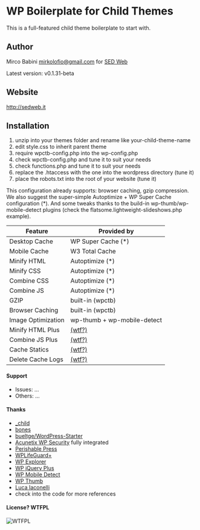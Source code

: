 # WP Boilerplate for Child Themes
This is a full-featured child theme boilerplate to start with.

## Author
Mirco Babini <mirkolofio@gmail.com> for [SED Web](http://sedweb.it)

Latest version: v0.1.31-beta

## Website
<http://sedweb.it>

## Installation
1. unzip into your themes folder and rename like your-child-theme-name
1. edit style.css to inherit parent theme
1. require wpctb-config.php into the wp-config.php
1. check wpctb-config.php and tune it to suit your needs
1. check functions.php and tune it to suit your needs
1. replace the .htaccess with the one into the wordpress directory (tune it)
1. place the robots.txt into the root of your website (tune it)

This configuration already supports: browser caching, gzip compression. We also suggest the super-simple Autoptimize + WP Super Cache configuration (*). And some tweaks thanks to the build-in wp-thumb/wp-mobile-detect plugins (check the flatsome.lightweight-slideshows.php example).

| Feature       | Provided by     |
|---------------|-----------------|
| Desktop Cache | WP Super Cache (*) |
| Mobile Cache  | W3 Total Cache  |
| Minify HTML   | Autoptimize (*) |
| Minify CSS    | Autoptimize (*) |
| Combine CSS   | Autoptimize (*) |
| Combine JS    | Autoptimize (*) |
| GZIP          | built-in (wpctb) |
| Browser Caching    | built-in (wpctb) |
| Image Optimization | wp-thumb + wp-mobile-detect |
| Minify HTML Plus   | [(wtf?)](http://www.wpfastestcache.com/) |
| Combine JS Plus    | [(wtf?)](http://www.wpfastestcache.com/) |
| Cache Statics      | [(wtf?)](http://www.wpfastestcache.com/) |
| Delete Cache Logs  | [(wtf?)](http://www.wpfastestcache.com/) |

#### Support
- Issues: ...
- Others: ...

#### Thanks
- [_child](https://github.com/ahmadawais/_child)
- [bones](https://github.com/eddiemachado/bones/)
- [bueltge/WordPress-Starter](https://github.com/bueltge/WordPress-Starter) 
- [Acunetix WP Security](https://wordpress.org/plugins/wp-security-scan/) fully integrated
- [Perishable Press](http://perishablepress.com/)
- [WPLifeGuard+](http://wplifeguard.com/)
- [WP Explorer](http://www.wpexplorer.com/)
- [WP jQuery Plus](https://wordpress.org/plugins/wp-jquery-plus/)
- [WP Mobile Detect](https://wordpress.org/plugins/wp-mobile-detect/)
- [WP Thumb](https://wordpress.org/plugins/wp-thumb/)
- [Luca Iaconelli](https://gist.github.com/LuXDAmore/)
- check into the code for more references

#### License? WTFPL
![WTFPL](http://www.wtfpl.net/wp-content/uploads/2012/12/wtfpl-strip.jpg)
